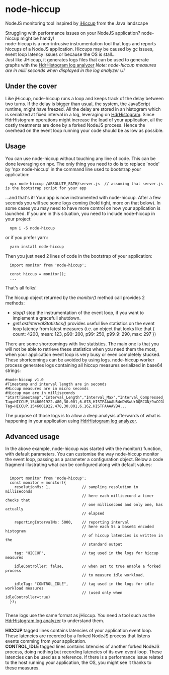 # node-hiccup
NodeJS monitoring tool inspired by [jHiccup](https://github.com/giltene/jHiccup) from the Java landscape

Struggling with performance issues on your NodeJS application? node-hiccup might be handy!  
node-hiccup is a non-intrusive instrumentation tool that logs and reports hiccups of a NodeJS application. Hiccups may be caused by gc issues, event loop latency issues or because the OS is stall...  
Just like JHiccup, it generates logs files that can be used to generate graphs with the [HdrHistogram log analyzer](https://hdrhistogram.github.io/HdrHistogramJSDemo/logparser.html) 
*Note: node-hiccup measures are in milli seconds when displayed in the log analyzer UI*

## Under the cover 
Like jHiccup, node-hiccup runs a loop and keeps track of the delay between two turns. If the delay is bigger than usual, the system, the JavaScript runtime, might have freezed. All the delay are stored in an histogram which is serialized at fixed interval in a log, leveraging on [HdrHistogram](https://github.com/HdrHistogram/HdrHistogramJS). Since HdrHistogram operations might increase the load of your application, all the costly treatments are done by a forked NodeJS process. Hence the overhead on the event loop running your code should be as low as possible. 

## Usage

You can use node-hiccup without touching any line of code. This can be done leveraging on npx. The only thing you need to do is to replace 'node' by 'npx node-hiccup' in the command line used to bootstrap your application:

```
  npx node-hiccup /ABSOLUTE_PATH/server.js  // assuming that server.js is the bootstrap script for your app

```

...and that's it! Your app is now instrumented with node-hiccup. After a few seconds you will see some logs coming (hold tight, more on that below).
In some cases you may need to have more control on how your application is launched. 
If you are in this situation, you need to include node-hiccup in your project:
```
  npm i -S node-hiccup
```
or if you prefer yarn:
```
  yarn install node-hiccup
```

Then you just need 2 lines of code in the bootstrap of your application:
```
  import monitor from 'node-hiccup';

  const hiccup = monitor();
  ...

```

That's all folks!  

The hiccup object returned by the *monitor()* method call provides 2 methods:
- *stop()* stop the instrumentation of the event loop, if you want to implement a gracefull shutdown.
- *getLastIntervalStatistics()* provides useful live statistics on the event loop latency from latest measures (i.e. an object that looks like that { count: 4200, mean: 123, p90: 200, p99: 250, p99_9: 290, max: 297 })  

There are some shortcomings with live statistics. The main one is that you will not be able to retrieve these statistics when you need them the most, when your application event loop is very busy or even completely stucked.  
These shortcomings can be avoided by using logs. node-hiccup worker process generates logs containing all hiccup measures serialized in base64 strings:
```
#node-hiccup v1.0
#Timestamp and interval length are in seconds
#Hiccup measures are in micro seconds
#Hiccup max are in milliseconds
"StartTimestamp","Interval_Length","Interval_Max","Interval_Compressed_Histogram"
Tag=HICCUP,1546001922.480,30.001,6.078,HISTFAAAAU54nDWSwUrDQBCGN/9uCCGGEoqUUkMppZRSShEp4kGkeCiliBQR8SQePfoOvoGP6Nln0G8mmmWWnX9m/pn9N2cfn/0QlEIIGRZD92Vh/OPfv39S60pLFTqq0lDP2FqaAC10rZ4a7fSV6TvDf9E7WKNckYK+FFgVVuLWknuliLB1SZxzhRQsuwBpvNAqgOmV/y1yCoCByImeOVLLKuFdWnErnTLOKHXxoc41hy1qncaONFqlPbc4aJqM0fpU7COqajIu8W85LWhz1JbYVtYyp3KAF3UDY64xDKVWxDac+1RP7DI2cEtTH/JJr7qH2XIi4J0FSoADtpczFnBeYI/YrgOj3hjBb1eieoDwwUUOmjHNDHxjOp7Kp6rtYPqtGGxuChTJVAUeShVK9AADqFG32JT2Ax/EH6c2wcidpjU/ArVKFU/hDZgil4tZ6heLoCJz
Tag=HICCUP,1546001922.478,30.001,6.162,HISTFAAAAVB4...
```

The purpose of those logs is to allow a deep analysis afterwards of what is happening in your application using [HdrHistogram log analyzer](https://hdrhistogram.github.io/HdrHistogramJSDemo/logparser.html). 


## Advanced usage
In the above example, node-hiccup was started with the monitor() function, with default parameters. You can customise the way node-hiccup monitor the event loop, passing as a parameter a configuration object. Below a code fragment illustrating what can be configured along with default values:
```

  import monitor from 'node-hiccup';
  const monitor = monitor({
    resolutionMs: 1,              // sampling resolution in milliseconds
                                  // here each millisecond a timer checks that 
                                  // one millisecond and only one, has actually
                                  // elapsed
    
    reportingIntervalMs: 5000,    // reporting interval
                                  // here each 5s a base64 encoded histogram
                                  // of hiccup latencies is written in the
                                  // standard output
    
    tag: "HICCUP",                // tag used in the logs for hiccup measures
    
    idleController: false,        // when set to true enable a forked process 
                                  // to measure idle workload.
    
    idleTag: "CONTROL_IDLE",      // tag used in the logs for idle workload measures
                                  // (used only when idleController=true)
  });


```

These logs use the same format as jHiccup. You need a tool such as the [HdrHistogram log analyzer](https://hdrhistogram.github.io/HdrHistogramJSDemo/logparser.html) to understand them.
 


**HICCUP** tagged lines contains latencies of your application event loop. These latencies are recorded by a forked NodeJS process that listens events comming from your application.  
**CONTROL_IDLE** tagged lines contains latencies of another forked NodeJS process, doing nothing but recording latencies of its own event loop. These latencies can be used as a reference. If there is a performance issue related to the host running your application, the OS, you might see it thanks to these measures.

